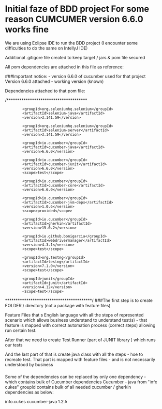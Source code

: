 # Initial faze of BDD project For some reason CUMCUMER version 6.6.0 works fine

We are using Eclipse IDE to run the BDD project (I encounter some difficulties to do the same on IntellyJ IDE)

Additional .gitigore file created to keep target / jars & pom file secured

All pom dependencies are attached in this file as reference:


###Important notice: - version 6.6.0 of cucumber used for that project
Version 6.6.0 attached - working version (known)

Dependencies attached to that pom file:

/**************************************

            <groupId>org.seleniumhq.selenium</groupId>
            <artifactId>selenium-java</artifactId>
            <version>3.141.59</version>
<!-- https://mvnrepository.com/artifact/org.seleniumhq.selenium/selenium-server -->

            <groupId>org.seleniumhq.selenium</groupId>
            <artifactId>selenium-server</artifactId>
            <version>3.141.59</version>
<!-- https://mvnrepository.com/artifact/io.cucumber/cucumber-java -->

            <groupId>io.cucumber</groupId>
            <artifactId>cucumber-java</artifactId>
            <version>6.6.0</version>
         
<!-- https://mvnrepository.com/artifact/io.cucumber/cucumber-junit -->
       
            <groupId>io.cucumber</groupId>
            <artifactId>cucumber-junit</artifactId>
            <version>6.6.0</version>
            <scope>test</scope>
      
<!-- https://mvnrepository.com/artifact/io.cucumber/cucumber-core -->
     
            <groupId>io.cucumber</groupId>
            <artifactId>cucumber-core</artifactId>
            <version>6.6.0</version>
    
<!-- https://mvnrepository.com/artifact/io.cucumber/cucumber-jvm-deps -->
     
            <groupId>io.cucumber</groupId>
            <artifactId>cucumber-jvm-deps</artifactId>
            <version>1.0.6</version>
            <scope>provided</scope>
   
<!-- https://mvnrepository.com/artifact/io.cucumber/gherkin -->
      
            <groupId>io.cucumber</groupId>
            <artifactId>gherkin</artifactId>
            <version>15.0.2</version>
       
<!-- https://mvnrepository.com/artifact/io.github.bonigarcia/webdrivermanager -->

            <groupId>io.github.bonigarcia</groupId>
            <artifactId>webdrivermanager</artifactId>
            <version>4.3.1</version>
            <scope>test</scope>
     
 <!-- https://mvnrepository.com/artifact/org.testng/testng -->
            <groupId>org.testng</groupId>
            <artifactId>testng</artifactId>
            <version>7.1.0</version>
            <scope>test</scope>
 <!--                 -->    
            <groupId>junit</groupId>
            <artifactId>junit</artifactId>
            <version>4.12</version>
            <scope>test</scope>
   
*****************************************/
###The first step is to create FOLDER / directory (not a package with feature files)

Feature Files that s English language with all the steps of represented scenario which allows business understand 
to understand test(s) - that feature is mapped with correct automation process (correct steps) allowing 
run certain test.

After that we need to create Test Runner (part of JUNIT library ) which runs our tests

And the last part of that is create java class with all the steps - hoe to recreate test.
That part is mapped with feature files - and is not necessarily  understood by business

###
Some of the dependencies can be replaced by only one dependency - which contains bulk of Cucumber dependencies
 Cucumber  - java from "info cukes" groupId contains bulk of all needed cucumber / gherkin dependencies as below:
 
   <dependency>
            <groupId>info.cukes</groupId>
            <artifactId>cucumber-java</artifactId>
            <version>1.2.5</version>
        </dependency>
